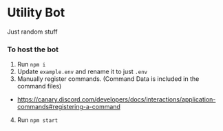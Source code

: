 # Utility Bot
Just random stuff

### To host the bot
1. Run `npm i`
2. Update `example.env` and rename it to just `.env`
3. Manually register commands. (Command Data is included in the command files)
- https://canary.discord.com/developers/docs/interactions/application-commands#registering-a-command
4. Run `npm start`